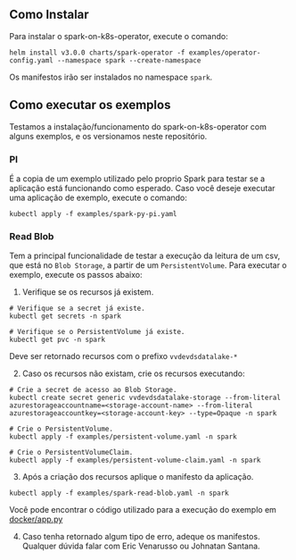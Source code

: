 ## Como Instalar
Para instalar o spark-on-k8s-operator, execute o comando:
```shell
helm install v3.0.0 charts/spark-operator -f examples/operator-config.yaml --namespace spark --create-namespace
```
Os manifestos irão ser instalados no namespace `spark`.

## Como executar os exemplos
Testamos a instalação/funcionamento do spark-on-k8s-operator com alguns exemplos, e os versionamos neste repositório.

### PI
É a copia de um exemplo utilizado pelo proprio Spark para testar se a aplicação está funcionando como esperado. Caso você deseje executar uma aplicação de exemplo, execute o comando:
```shell
kubectl apply -f examples/spark-py-pi.yaml
```

### Read Blob
Tem a principal funcionalidade de testar a execução da leitura de um csv, que está no `Blob Storage`, a partir de um `PersistentVolume`. Para executar o exemplo, execute os passos abaixo:

1. Verifique se os recursos já existem. 
```shell
# Verifique se a secret já existe.
kubectl get secrets -n spark

# Verifique se o PersistentVolume já existe.
kubectl get pvc -n spark
```

Deve ser retornado recursos com o prefixo `vvdevdsdatalake-*`

2. Caso os recursos não existam, crie os recursos executando:
```shell
# Crie a secret de acesso ao Blob Storage.
kubectl create secret generic vvdevdsdatalake-storage --from-literal azurestorageaccountname=<storage-account-name> --from-literal azurestorageaccountkey=<storage-account-key> --type=Opaque -n spark

# Crie o PersistentVolume.
kubectl apply -f examples/persistent-volume.yaml -n spark

# Crie o PersistentVolumeClaim.
kubectl apply -f examples/persistent-volume-claim.yaml -n spark
```

3. Após a criação dos recursos aplique o manifesto da aplicação.
```shell
kubectl apply -f examples/spark-read-blob.yaml -n spark
```

Você pode encontrar o código utilizado para a execução do exemplo em [docker/app.py](../docker/app.py)

4. Caso tenha retornado algum tipo de erro, adeque os manifestos. Qualquer dúvida falar com Eric Venarusso ou Johnatan Santana.
